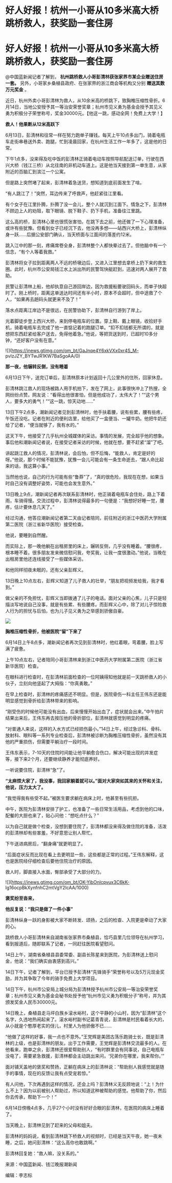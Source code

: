 # 好人好报！杭州一小哥从10多米高大桥跳桥救人，获奖励一套住房

# 好人好报！杭州一小哥从10多米高大桥跳桥救人，获奖励一套住房

@中国蓝新闻记者了解到， **杭州跳桥救人小哥彭清林获张家界市某企业赠送住房一套。** 另外，小哥家乡桑植县政府、在张家界的浙江商会等机构又分别
**赠送其数万元奖金** 。

近日，杭州外卖小哥彭清林为救人，从10余米高的桥跳下，致胸椎压缩性骨折。6月14日，当地公安授予其一等治安荣誉奖章；杭州市见义勇为基金会授予其见义勇为积极分子荣誉称号，奖金30000元。【他这一跳，感动全网！免费上大学！】

**救人！他果断从12米高跃下**

6月13日，彭清林和往常一样在努力跑单子赚钱。每天上午10点多出门，骑着电瓶车走街串巷送外卖、跑腿，忙到凌晨回家，在杭州生活工作一年多了，这是他的日常。

下午1点多，没来得及吃中饭的彭清林正骑着电动车按照导航配送订单，行驶在西兴大桥（钱江三桥）从北往南的非机动车道上。这是他当天接到第一单生意，从家附近的百脑汇到滨江一个公寓。

但是路上突然堵了起来，彭清林着急送货，想知道到底前面发生了啥。

“有人跳江了！”突然，耳边传来了呼救声，他赶紧往江里看。

有个女子在江里扑腾，扑腾了没一会儿，整个人就沉到江面下。情急之下，彭清林不顾边上人的劝阻，取下眼镜、脱下鞋子、扔下手机，准备往江里跳。

这么高的桥，彭清林心里也很慌张害怕，在跳下去之前，他还做了一下心理准备，或许有些犹豫。但看到女子已经沉下去，他没再多想——站西兴大桥上，彭清林纵身一跃……后据公安部门确认，当天桥面与江面间的落差约12米。

跳入江中的那一刻，疼痛席卷全身，彭清林整个人都快晕过去了。但他脑中有一个信念，“有个人等着我救。”

彭清林将女子拉到距离两人不远的桥墩边后，又进入江里想去拿桥上扔下来的救生圈。此时，杭州市公安局钱江水上派出所的民警驾快艇赶到，迅速对两人展开了救助。

民警让彭清林上船，他却执意自己游回岸边，因为救援船要驶回码头，而单子快超时了。刚上桥时，距离这单送达时间还有半小时，原本不会超时，但中途救了个人，“如果再去趟码头就更来不及了！”

落水点距离江岸边不是很远，在民警协助下，彭清林自行游到了岸上。

光着脚徒步登上西兴大桥，来到停电瓶车的位置。穿上鞋、戴上眼镜，收拾好手机，骑着电瓶车去完成了他一直惦记着的跑腿订单。“扣不扣钱都无所谓的，就是想把东西赶紧给客户送去，免得他着急。”他说，等把货送到时，已超时10多分钟，“还好客户没有在意。”

![](https://inews.gtimg.com/om_bt/GaJnqe4Y6xkVXx0xr4S_M-
pvlzJZY_BYTwJR1KW7BaSgoAA/0)

**那一夜，他辗转反侧，没有睡着**

6月13日下午，送完订单后，彭清林原本计划返回十几公里外的住所，回家休息。

彭清林跳江救人的现场被路人用手机拍下，发在了网上，此事很快冲上了热搜，全网纷纷点赞。网友说：“看得出他很害怕，但是他成功了，太伟大了！”“这个男人，要多大的勇气！”“这一跳，惊天动地……”

13日下午2点多，潮新闻记者见到彭清林时，他手扶着腰，说有些累，腰有些疼，午饭还没吃。记者在附近的便利店里，给他买了一盒便当、一罐牛奶。他把牛奶还给了记者，“便当就够了，我有水的。”

这天下午，他接受了几乎杭州全城媒体的采访。事情的发展，完全超乎他的想象。事后他和潮新闻记者说，在接受记者采访的时候，他就在想，要不赶紧“溜”了吧。

讲起跳江救人的情况，彭清林说，会后怕，但不后悔，“能救人，肯定是好的呀。”他说，那个时候不能犹豫，犹豫一会儿可能会有一条生命逝去，“跟人命比起来的话，我这算小事。”

当然他也说，自己的行为可能有些“鲁莽”了，“真的很危险，我现在在想，如果当时自己没有调整好姿势，可能也会发生意外。”

13日晚上9点，潮新闻记者再次联系彭清林时，他正骑着电瓶车会住处，路上下着雨，车骑得慢。交流过程中，彭清林说得最多的一句便是：“我想好好睡一觉，腰疼，估计要休息几天了。”

经过沟通，他答应潮新闻记者第二天由记者陪同，前往附近的浙江中医药大学附属第二医院（浙江省新华医院）接受检查。

他说，要睡到自然醒。

而实际上，那一晚他躺在出租房里的床上，辗转反侧，几乎没有睡着。“腰很疼，根本睡不着。很多朋友发来微信慰问我，夸奖我，让我一度很激动。”他说，当晚在出租房里他还连线接受了一些媒体采访。

和他同样彻夜未眠的，还有父亲彭辉义。

13日晚上10点左右，彭辉义知道了儿子救人的壮举，“朋友把视频发给我，我才看到。”

做父亲的不免担忧，彭辉义当即拨通了儿子的电话。面对父亲的心焦，儿子只是轻描淡写地说自己没事，就是有些累、有些腰疼。而彭辉义心中，除了对儿子惊险救人行为的担忧与后怕，也为儿子见义勇为之举感到骄傲自豪。

![](https://inews.gtimg.com/om_bt/O94CbkX8OAmdhYD7NqulpMVp_ilamBoJ5QaURlmzzTtbsAA/1000)

**胸椎压缩性骨折，他被医院“留”下来了**

6月14日上午8点多，潮新闻记者再次见到彭清林时，他红着眼，弯着腰，脸上写满了疲惫。

上午10点左右，记者陪同小哥彭清林来到浙江中医药大学附属第二医院（浙江省新华医院）检查。

在眼科进行检查时，在彭清林前面检查的一位阿姨得知他就是前一天跳桥救人的小伙子，立刻向他竖起了大拇指：“你真勇敢。”

在早上检查时，彭清林的疼痛感还不明显。但是，医院骨伤一科主任王伟东还是能明显感觉到骨折给彭清林带来的影响。

“刚受伤的时候他可能没有出血，后来慢慢开始出血了，症状就会出来。”中午拍片结果出来后，王伟东再去按压他的骨折部位，彭清林就感觉到明显的疼痛。

“对普通人来说，这样的入水方式已经损伤最小。”14日上午，经过急诊科、骨科、放射科、眼科等一系列专业检查后，彭清林被诊断为胸椎压缩性骨折，虽然没有其他的严重损伤，但需要平躺治疗一段时间。

王伟东表示，7-10天的住院时间能让他平躺愈合伤口，解决可能出现的并发症等，接下来2个月，还要继续静养才能彻底养好。

一听说要住院，彭清林“急”了。

**“太麻烦大家了，我没事，我回家躺着就可以。”面对大家突如其来的关怀和关注，他说，压力太大了。**

“我觉得我有些受不起。”被医生要求躺在病床上时，他甚至有些抗拒。

中午，医院为彭清林安排了护工，也准备了一些日常生活用品，考虑到他的口味，配餐的大厨也来了，贴心问他：“想吃点什么？”

以为自己就是做个检查，没想到要住院了，彭清林都没来得及做住院的准备，活泼的彭清林却有些害羞，不好意思让别人帮忙。

下午送进病房后，“翻身痛”就更明显了。

“后面症状反而比现在看上去更明显一些，这些都是正常的过程。”王伟东解释，这也是医院经仔细检查后要他住院治疗的原因。

救人时，脚直接入水面，臀部承受了大部分的力。

![](https://inews.gtimg.com/om_bt/OK-YibOnIcpvux3C6kK-
Ig16ocpBkXynfnhC2mtVgY2IcAA/1000)

**褒奖纷至沓来，**

**他反复说：“我只是做了一件小事”**

彭清林纵身一跃的身影被大家不断转发、颂扬，之后的检查、入院更是牵动了大家的心。

跳桥救人小哥彭清林来自湖南省张家界市桑植县，恰巧县里几位领导在杭州学习，看到报道后，随即联系了记者，一同赶往医院看望慰问。

14日上午，湖南省桑植县县委常委、副县长陈星来到医院，为彭清林送上慰问金，他说：“我们确实由衷感到高兴。”

14日下午，记者了解到，平台已授予彭清林“先锋骑手”荣誉称号以及5万元现金奖励，并为其争取了今年的骑手免费上大学项目。

14日下午，杭州市公安局上城分局为彭清林授予杭州市公安局一等治安荣誉奖章；杭州市见义勇为基金会秘书处授予他“杭州市见义勇为积极分子”称号，并为其颁发奖金人民币30000元。

14日晚上，桑植县走马坪白族乡滚水峪村，这个平静的小山村，因为“彭清林”这个名字，久违地热闹起来了。滚水峪村副书记葛青青说，彭清林是村民看着长大的，从小就是个憨厚老实的伢儿，村里人为他骄傲不已……

“他做了这样的好事，我一点也不意外。”王党辉是美团古荡乐跑骑士长，既是彭清林的上级，也是彭清林的朋友。出于工作需要，王党辉是彭清林交流最多的人。在他看来，跑单之余，彭清林还很爱帮助别人，“有时群里会有同事说，自己电瓶车没电了，需要紧急救援，彭清林都会主动跳出来问，‘兄弟你在哪里，我来帮你。’”

面对铺天盖地的褒奖和赞扬，正躺在病床上的彭清林说：“帮助别人我感觉就是随手的事情，现在的反馈让我有点受宠若惊。”

有人问他，下次再遇到这样的情况，还会上吗？彭清林义无反顾地说：“上！为什么不上？因为以前被别人帮助过，所以知道这种被帮助的感觉。他帮助了你，然后你去传承，帮助下一个！”

6月14日傍晚4点多，几乎27个小时没有好好合眼的彭清林，在医院的病床上睡着了。

当天晚上，彭清林见到了赶来的父母和姐夫。

彭清林的妈妈说，看到彭清林跳下桥救人的视频时，已经是当天午夜，她一夜未睡，之后，她问彭清林：“这么高你也敢跳啊。”

彭清林回复她：“救人嘛，没关系的。”‍

来源：中国蓝新闻、钱江晚报潮新闻

编辑：李志标

